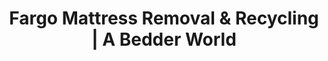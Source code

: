---
layout: location.njk
title: "Fargo Mattress Removal & Recycling | A Bedder World"
description: "Professional mattress removal in Fargo, ND. Next-day pickup for NDSU community, Microsoft professionals & Red River Valley families. Gate City specialists starting $125."
permalink: "/mattress-removal/north-dakota/fargo/"
city: "Fargo"
state: "North Dakota"
stateAbbr: "ND"
stateSlug: "north-dakota"
tier: 2
coordinates: 
  lat: 46.8772
  lng: -96.7898
pricing:
  startingPrice: 125
  single: 125
  queen: 155
  king: 180
  boxSpring: 30
zipCodes: ["58102", "58103", "58104", "58105", "58106", "58107", "58108", "58109", "58121", "58122", "58124", "58125", "58126"]
neighborhoods: [
  {
    "name": "Downtown Fargo",
    "zipCodes": ["58102"]
  },
  {
    "name": "NDSU Campus Area",
    "zipCodes": ["58105"]
  },
  {
    "name": "Microsoft Campus District",
    "zipCodes": ["58104"]
  },
  {
    "name": "Rose Creek",
    "zipCodes": ["58104"]
  },
  {
    "name": "Davies High School Area",
    "zipCodes": ["58103"]
  },
  {
    "name": "Westwood Park",
    "zipCodes": ["58103"]
  },
  {
    "name": "Burnt Boat Drive",
    "zipCodes": ["58103"]
  },
  {
    "name": "Red River High School Area",
    "zipCodes": ["58102"]
  },
  {
    "name": "Osgood",
    "zipCodes": ["58104"]
  },
  {
    "name": "Timber Creek",
    "zipCodes": ["58104"]
  },
  {
    "name": "Prairiewood",
    "zipCodes": ["58104"]
  },
  {
    "name": "Woodhaven",
    "zipCodes": ["58103"]
  },
  {
    "name": "Trollwood Park Area",
    "zipCodes": ["58103"]
  },
  {
    "name": "Centennial",
    "zipCodes": ["58104"]
  },
  {
    "name": "Liberty Middle School Area",
    "zipCodes": ["58104"]
  },
  {
    "name": "Broadway Corridor",
    "zipCodes": ["58102"]
  },
  {
    "name": "University Drive",
    "zipCodes": ["58103", "58105"]
  },
  {
    "name": "13th Avenue South",
    "zipCodes": ["58103"]
  }
]
nearbyCities:
  - name: "West Fargo"
    slug: "west-fargo"
    distance: 3
    isSuburb: true
  - name: "Grand Forks"
    slug: "grand-forks"
    distance: 75
    isSuburb: false
  - name: "Bismarck"
    slug: "bismarck"
    distance: 195
    isSuburb: false
  - name: "Minot"
    slug: "minot"
    distance: 215
    isSuburb: false
reviews:
  count: 5
  featured:
    - author: "Jennifer K."
      rating: 5
      text: "NDSU move-out chaos! These guys saved the day when campus was packed with families."
      neighborhood: "NDSU Campus Area"
    - author: "Dr. Michael R."
      rating: 5
      text: "Microsoft relocation required disposing of temporary housing mattresses during a crazy corporate schedule, and they coordinated everything seamlessly around our facility requirements."
      neighborhood: "Microsoft Campus District"
    - author: "Sarah T."
      rating: 5
      text: "January pickup in Fargo means snow and ice, but they came prepared like true North Dakota pros."
      neighborhood: "Rose Creek"
    - author: "Lisa W."
      rating: 5
      text: "Perfect!"
      neighborhood: "Westwood Park"
    - author: "Amanda P."
      rating: 5
      text: "As a NDSU environmental science professor, I love their recycling approach that keeps materials out of landfills."
      neighborhood: "University Drive"
pageContent:
  heroDescription: "Professional mattress removal serving North Dakota's Gate City. Expert pickup from NDSU campus housing, Microsoft campus facilities, and Red River Valley family communities with next-day service  Eco-friendly recycling included. Over 1 million mattresses recycled nationwide."

  aboutService: "Our professional mattress removal service brings specialized expertise to Fargo, North Dakota's Gate City and the economic hub of the Upper Plains region. Having responsibly recycled over 1 million mattresses nationwide, we understand the demanding schedules of Microsoft campus professionals, the logistics of NDSU University housing, and the family-oriented nature of Red River Valley communities. We provide complete mattress pickup services from Fargo's diverse housing landscape - from NDSU campus facilities and student housing to Microsoft campus district developments, historic Broadway Corridor homes, and growing suburban neighborhoods throughout the Red River Valley. Our licensed removal team coordinates around harsh North Dakota winters, NDSU academic schedules, and Microsoft corporate operations while navigating the unique demands of a community that serves as the regional hub for the entire Upper Plains. Every service includes complete sleep system disassembly, box spring separation, and proper disposal coordination with all necessary documentation for university housing, corporate facilities, and municipal requirements."

  serviceAreasIntro: "Expert mattress pickup throughout Fargo's diverse neighborhoods, from NDSU campus areas to Microsoft district developments:"

  regulationsCompliance: "Fargo's waste management through the Public Works Department includes specialized winter weather protocols and NDSU academic calendar accommodations unique to North Dakota's largest city. Our service coordinates with established municipal schedules while maintaining comprehensive licensing for the Red River Valley region. Having recycled over 1 million mattresses nationwide, we provide documentation for university housing, Microsoft campus facilities, and corporate relocations, ensuring compliance during harsh winter months and peak academic transitions."

  environmentalImpact: "Through strategic partnerships with Upper Plains recycling facilities, our Fargo service transforms discarded mattresses into valuable regional resources while supporting the Gate City's environmental leadership initiatives. Each mattress diverts 40 pounds of recoverable materials from regional landfills, with steel components becoming infrastructure materials for Red River Valley construction projects and foam elements converted to insulation for both new Fargo developments and regional agricultural facility construction supporting North Dakota's farming economy. Our regional processing network keeps Fargo mattresses within the Upper Plains ecosystem, minimizing transport emissions while creating sustainable jobs in the expanding regional green economy. This approach directly supports the university and Microsoft community's sustainability values while contributing to North Dakota's environmental innovation leadership. Over the past 26 months, we've redirected 1,650 Fargo mattresses from waste streams, representing 66,000 pounds of materials channeled into productive Upper Plains applications. By maintaining local processing partnerships, we strengthen the regional circular economy while honoring Fargo's role as the Gateway to the American West through sustainable material recovery practices that support both community development and agricultural heritage preservation."

  howItWorksScheduling: "Next-day pickup available with flexible scheduling for NDSU community, Microsoft professionals, and Red River Valley families. Evening and weekend appointments accommodate academic schedules, corporate operations, and agricultural work patterns throughout harsh North Dakota winters and busy harvest seasons."

  howItWorksService: "Professional removal team specializes in both university housing protocols and corporate facility logistics. We coordinate around NDSU academic calendar demands, handle Microsoft campus requirements, and navigate Fargo's extreme weather conditions while serving the diverse needs of North Dakota's largest city throughout all seasons."

  howItWorksDisposal: "Licensed transport to certified Upper Plains recycling facilities where materials support regional construction and Red River Valley development projects. Steel becomes infrastructure materials while foam and fabric become insulation for both Fargo development and broader North Dakota agricultural facility construction initiatives."

  sidebarStats:
    mattressesRemoved: "1,650"
localRegulations: "As the Upper Plains regional hub, Fargo's rapid growth has created unique disposal challenges requiring coordination between City Public Works and university schedules during brutal North Dakota winters. Municipal bulk pickup operates on weather-dependent schedules that can be unpredictable during sub-zero temperatures and blizzard conditions. Our professional service eliminates the hassle of waiting for uncertain municipal collection dates, navigating NDSU move-in/move-out logistics during harsh weather, and coordinating around Microsoft campus facility requirements that make Fargo living convenient year-round despite extreme climate conditions."
faqs:
  - question: "How quickly can you remove my mattress in Fargo?"
    answer: "We offer next-day pickup throughout Fargo with scheduling designed for NDSU community, Microsoft professionals, and Red River Valley families. Evening appointments available after work and academic hours, weekend slots for busy schedules, and coordinated timing around NDSU move-in/move-out periods and harsh North Dakota weather conditions."
    
  - question: "Do you work with NDSU housing and facilities?"
    answer: "Absolutely. We understand NDSU protocols and coordinate our service timing around academic calendar demands, student housing transitions, and university facility requirements. Our team is familiar with campus housing access procedures and the logistics of serving North Dakota's largest university community."
    
  - question: "Can you handle Microsoft campus and corporate facility requirements?"
    answer: "Yes, our team specializes in corporate facility protocols including Microsoft campus requirements, building security procedures, and corporate housing coordination. We understand the logistics needs of technology companies and professional relocations common in Fargo's growing business sector."
    
  - question: "What's included in your Fargo mattress removal service?"
    answer: "Complete service includes pickup from any location in your home or facility, specialized equipment for North Dakota weather conditions, coordination around academic and corporate schedules, and transport to certified Upper Plains recycling facilities. We handle all municipal coordination and institutional documentation requirements."
    
  - question: "Do you provide service during harsh North Dakota winters?"
    answer: "Definitely. Our team is equipped for North Dakota's extreme weather conditions including snow, ice, and sub-zero temperatures. We bring specialized equipment for winter conditions and coordinate timing around weather patterns while maintaining reliable service throughout all seasons."
    
  - question: "Do you serve all Fargo ZIP codes and neighborhoods?"
    answer: "Yes, we serve all Fargo areas including ZIP codes 58102-58126. From Downtown Fargo to NDSU Campus Area, Microsoft Campus District to Red River Valley suburbs - complete coverage with no additional fees for weather conditions or institutional requirements."
    
  - question: "How do you coordinate with academic and corporate schedules?"
    answer: "We understand that Fargo residents work in education, technology, healthcare, and agriculture with unique timing demands. Our flexible scheduling accommodates NDSU academic calendar, Microsoft campus operations, Sanford Health rotations, and agricultural work patterns common in the Gate City of North Dakota."
    
  - question: "What happens to mattresses after pickup in Fargo?"
    answer: "Mattresses go to certified Upper Plains recycling facilities where steel springs, foam, and fabric are separated for reuse in regional construction and Red River Valley development projects. This creates a local circular economy supporting both Fargo's growth and North Dakota's agricultural and business community sustainability goals."
---